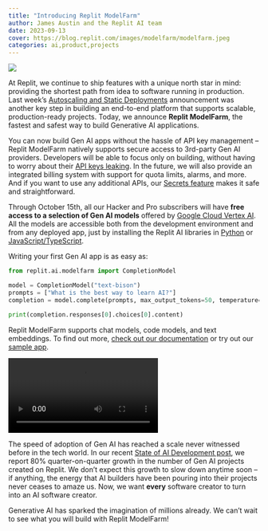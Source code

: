 ```yaml
---
title: "Introducing Replit ModelFarm"
author: James Austin and the Replit AI team
date: 2023-09-13
cover: https://blog.replit.com/images/modelfarm/modelfarm.jpeg
categories: ai,product,projects
---
```


![](/images/modelfarm/modelfarm-cover.gif)

At Replit, we continue to ship features with a unique north star in mind: providing the shortest path from idea to software running in production. Last week’s [Autoscaling and Static Deployments](https://blog.replit.com/autoscale) announcement was another key step in building an end-to-end platform that supports scalable, production-ready projects. Today, we announce **Replit ModelFarm**, the fastest and safest way to build Generative AI applications.

You can now build Gen AI apps without the hassle of API key management – Replit ModelFarm natively supports secure access to 3rd-party Gen AI providers. Developers will be able to focus only on building, without having to worry about their [API keys leaking](https://www.vice.com/en/article/93kkky/people-pirating-gpt4-scraping-openai-api-keys). In the future, we will also provide an integrated billing system with support for quota limits, alarms, and more. And if you want to use any additional APIs, our [Secrets feature](https://blog.replit.com/keeping-your-api-keys-safe) makes it safe and straightforward.

Through October 15th, all our Hacker and Pro subscribers will have **free access to a selection of Gen AI models** offered by [Google Cloud Vertex AI](https://cloud.google.com/vertex-ai/docs/generative-ai/learn/overview). All the models are accessible both from the development environment and from any deployed app, just by installing the Replit AI libraries in [Python](https://docs.replit.com/ai/model-farm/python) or [JavaScript/TypeScript](https://docs.replit.com/ai/model-farm/typescript).

Writing your first Gen AI app is as easy as:

```python
from replit.ai.modelfarm import CompletionModel

model = CompletionModel("text-bison")
prompts = ["What is the best way to learn AI?"]
completion = model.complete(prompts, max_output_tokens=50, temperature=0.2)

print(completion.responses[0].choices[0].content)
```

Replit ModelFarm supports chat models, code models, and text embeddings. To find out more, [check out our documentation](https://docs.replit.com/ai/model-farm/) or try out our [sample app](https://replit.com/@replit/ModelFarm-Bun-Chat?v=1#README.md).  

![demo video](/images/modelfarm/demo2.mp4)

The speed of adoption of Gen AI has reached a scale never witnessed before in the tech world. In our recent [State of AI Development post](https://blog.replit.com/ai-on-replit), we report 80% quarter-on-quarter growth in the number of Gen AI projects created on Replit. We don’t expect this growth to slow down anytime soon – if anything, the energy that AI builders have been pouring into their projects never ceases to amaze us. Now, we want **every** software creator to turn into an AI software creator.

Generative AI has sparked the imagination of millions already. We can’t wait to see what you will build with Replit ModelFarm!







